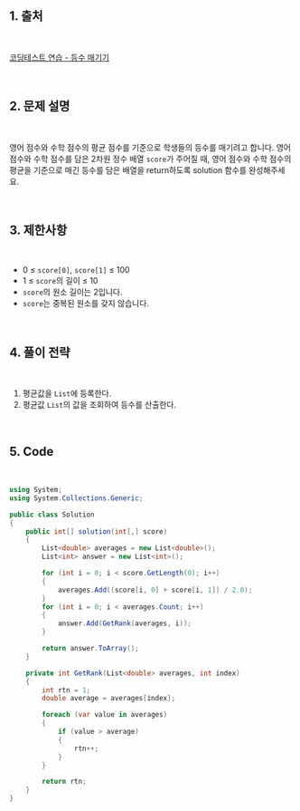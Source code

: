 ## 1. 출처

<br>

[코딩테스트 연습 - 등수 매기기](https://school.programmers.co.kr/learn/courses/30/lessons/120882)

<br>

## 2. 문제 설명

<br>

영어 점수와 수학 점수의 평균 점수를 기준으로 학생들의 등수를 매기려고 합니다. 영어 점수와 수학 점수를 담은 2차원 정수 배열 `score`가 주어질 때, 영어 점수와 수학 점수의 평균을 기준으로 매긴 등수를 담은 배열을 return하도록 solution 함수를 완성해주세요.

<br>

## 3. 제한사항

<br>

- 0 ≤ `score[0]`, `score[1]` ≤ 100
- 1 ≤ `score`의 길이 ≤ 10
- `score`의 원소 길이는 2입니다.
- `score`는 중복된 원소를 갖지 않습니다.

<br>

## 4. 풀이 전략

<br>
 
1. 평균값을 `List`에 등록한다.
2. 평균값 `List`의 값을 조회하여 등수를 산출한다.

<br>

## 5. Code

<br>

```cs
using System;
using System.Collections.Generic;

public class Solution
{
    public int[] solution(int[,] score)
    {
        List<double> averages = new List<double>();
        List<int> answer = new List<int>();

        for (int i = 0; i < score.GetLength(0); i++)
        {
            averages.Add((score[i, 0] + score[i, 1]) / 2.0);
        }
        for (int i = 0; i < averages.Count; i++)
        {
            answer.Add(GetRank(averages, i));
        }

        return answer.ToArray();
    }

    private int GetRank(List<double> averages, int index)
    {
        int rtn = 1;
        double average = averages[index];

        foreach (var value in averages)
        {
            if (value > average)
            {
                rtn++;
            }
        }

        return rtn;
    }
}
```
